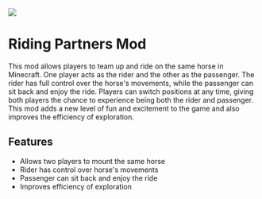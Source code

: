 <img src="https://cdn.modrinth.com/data/FwMGjyuI/images/5108b27b9ab42bb217094bbfa5235c39c276d7c0.png">

# Riding Partners Mod

This mod allows players to team up and ride on the same horse in Minecraft. One player acts as the rider and the other as the passenger. The rider has full control over the horse's movements, while the passenger can sit back and enjoy the ride. Players can switch positions at any time, giving both players the chance to experience being both the rider and passenger. This mod adds a new level of fun and excitement to the game and also improves the efficiency of exploration.

## Features
- Allows two players to mount the same horse
- Rider has control over horse's movements
- Passenger can sit back and enjoy the ride
- Improves efficiency of exploration
